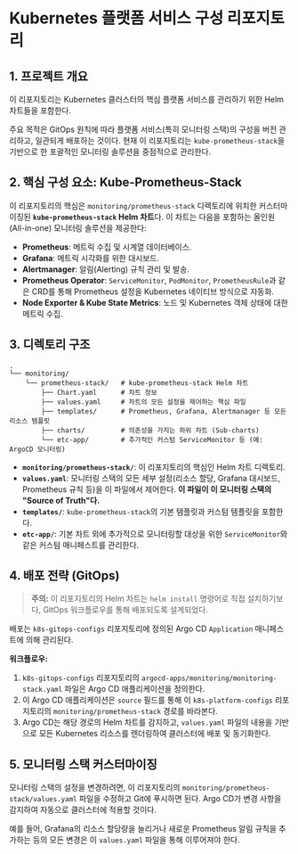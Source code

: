 # Kubernetes 플랫폼 서비스 구성 리포지토리

## 1. 프로젝트 개요

이 리포지토리는 Kubernetes 클러스터의 핵심 플랫폼 서비스를 관리하기 위한 Helm 차트들을 포함한다.

주요 목적은 GitOps 원칙에 따라 플랫폼 서비스(특히 모니터링 스택)의 구성을 버전 관리하고, 일관되게 배포하는 것이다. 현재 이 리포지토리는 `kube-prometheus-stack`을 기반으로 한 포괄적인 모니터링 솔루션을 중점적으로 관리한다.

## 2. 핵심 구성 요소: Kube-Prometheus-Stack

이 리포지토리의 핵심은 `monitoring/prometheus-stack` 디렉토리에 위치한 커스터마이징된 **`kube-prometheus-stack` Helm 차트**다. 이 차트는 다음을 포함하는 올인원(All-in-one) 모니터링 솔루션을 제공한다:

-   **Prometheus**: 메트릭 수집 및 시계열 데이터베이스.
-   **Grafana**: 메트릭 시각화를 위한 대시보드.
-   **Alertmanager**: 알림(Alerting) 규칙 관리 및 발송.
-   **Prometheus Operator**: `ServiceMonitor`, `PodMonitor`, `PrometheusRule`과 같은 CRD를 통해 Prometheus 설정을 Kubernetes 네이티브 방식으로 자동화.
-   **Node Exporter & Kube State Metrics**: 노드 및 Kubernetes 객체 상태에 대한 메트릭 수집.

## 3. 디렉토리 구조

```
.
└── monitoring/
    └── prometheus-stack/   # kube-prometheus-stack Helm 차트
        ├── Chart.yaml      # 차트 정보
        ├── values.yaml     # 차트의 모든 설정을 제어하는 핵심 파일
        ├── templates/      # Prometheus, Grafana, Alertmanager 등 모든 리소스 템플릿
        ├── charts/         # 의존성을 가지는 하위 차트 (Sub-charts)
        └── etc-app/        # 추가적인 커스텀 ServiceMonitor 등 (예: ArgoCD 모니터링)
```

-   **`monitoring/prometheus-stack/`**: 이 리포지토리의 핵심인 Helm 차트 디렉토리.
-   **`values.yaml`**: 모니터링 스택의 모든 세부 설정(리소스 할당, Grafana 대시보드, Prometheus 규칙 등)을 이 파일에서 제어한다. **이 파일이 이 모니터링 스택의 "Source of Truth"다.**
-   **`templates/`**: `kube-prometheus-stack`의 기본 템플릿과 커스텀 템플릿을 포함한다.
-   **`etc-app/`**: 기본 차트 외에 추가적으로 모니터링할 대상을 위한 `ServiceMonitor`와 같은 커스텀 매니페스트를 관리한다.

## 4. 배포 전략 (GitOps)

> **주의:** 이 리포지토리의 Helm 차트는 `helm install` 명령어로 직접 설치하기보다, GitOps 워크플로우를 통해 배포되도록 설계되었다.

배포는 `k8s-gitops-configs` 리포지토리에 정의된 Argo CD `Application` 매니페스트에 의해 관리된다.

**워크플로우:**
1.  `k8s-gitops-configs` 리포지토리의 `argocd-apps/monitoring/monitoring-stack.yaml` 파일은 Argo CD 애플리케이션을 정의한다.
2.  이 Argo CD 애플리케이션은 `source` 필드를 통해 이 `k8s-platform-configs` 리포지토리의 `monitoring/prometheus-stack` 경로를 바라본다.
3.  Argo CD는 해당 경로의 Helm 차트를 감지하고, `values.yaml` 파일의 내용을 기반으로 모든 Kubernetes 리소스를 렌더링하여 클러스터에 배포 및 동기화한다.

## 5. 모니터링 스택 커스터마이징

모니터링 스택의 설정을 변경하려면, 이 리포지토리의 `monitoring/prometheus-stack/values.yaml` 파일을 수정하고 Git에 푸시하면 된다. Argo CD가 변경 사항을 감지하여 자동으로 클러스터에 적용할 것이다.

예를 들어, Grafana의 리소스 할당량을 늘리거나 새로운 Prometheus 알림 규칙을 추가하는 등의 모든 변경은 이 `values.yaml` 파일을 통해 이루어져야 한다.
